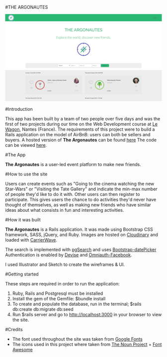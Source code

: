 #THE ARGONAUTES

![Argonautes-images](https://github.com/laurage/TheArgonautes/blob/master/theargonautes.jpg)

#Introduction

This app has been built by a team of two people over five days and was the first of two projects during our time on the Web Development course at [Le Wagon](https://www.lewagon.com), Nantes (France). The requirements of this project were to build a Rails application on the model of AirBnB: users can both be sellers and buyers. A hosted version of **The Argonautes** can be found [here](http://www.allergo-scan.com/) The code can be viewed [here](https://github.com/laurage/TheArgonautes).

#The App

**The Argonautes** is a user-led event platform to make new friends.

#How to use the site

Users can create events such as "Going to the cinema watching the new Star-Wars" or "Visiting the Tate Gallery" and indicate the min-max number of people they'd like to do it with. Other users can then register to participate. This gives users the chance to do activities they'd never have thought of themselves, as well as making new friends who have similar ideas about what consists in fun and interesting activities.

#How it was built

**The Argonautes** is a Rails application. It was made using Bootstrap CSS framework, SASS, jQuery, and Ruby.
Images are hosted on [Cloudinary](http://cloudinary.com/) and loaded with [CarrierWave](https://github.com/carrierwaveuploader/carrierwave).

The search is implemented with [pgSearch](https://github.com/Casecommons/pg_search) and uses [Bootstrap-datePicker](https://github.com/Nerian/bootstrap-datepicker-rails)
Authentication is enabled by [Devise](https://github.com/plataformatec/devise) and [Omniauth-Facebook](https://github.com/mkdynamic/omniauth-facebook).

I used Illustrator and Sketch to create the wireframes & UI.

#Getting started

These steps are required in order to run the application:

1. Ruby, Rails and Postgresql must be installed
2. Install the gem of the Gemfile: $bundle install
3. To create and populate the database, run in the terminal; $rails db:create db:migrate db:seed
4. Run $rails server and go to [http://localhost:3000]() in your browser to view the site.

#Credits

* The font used throughout the site was taken from [Google Fonts](https://fonts.google.com/)
* The icons used in this project where taken from [The Noun Project](https://thenounproject.com/) + [Font Awesome](https://fontawesome.io)
